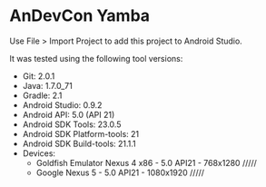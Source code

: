 
# AnDevCon Yamba

Use File > Import Project to add this project to Android Studio.

It was tested using the following tool versions:
 * Git: 2.0.1
 * Java: 1.7.0_71
 * Gradle: 2.1
 * Android Studio: 0.9.2
 * Android API: 5.0 (API 21)
 * Android SDK Tools: 23.0.5
 * Android SDK Platform-tools: 21
 * Android SDK Build-tools: 21.1.1
 * Devices:
   * Goldfish Emulator Nexus 4 x86 - 5.0 API21 - 768x1280
/////
   * Google Nexus 5 - 5.0 API21 - 1080x1920
/////
